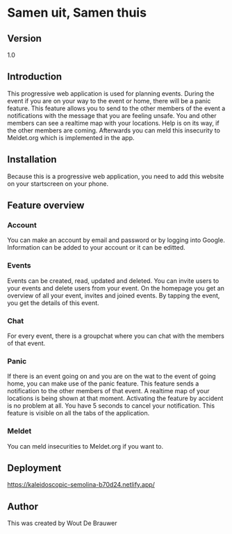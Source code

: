 # Samen uit, Samen thuis

## Version

1.0

## Introduction

This progressive web application is used for planning events. During the event if you are on your way to the event or home, there will be a panic feature. This feature allows you to send to the other members of the event a notifications with the message that you are feeling unsafe. You and other members can see a realtime map with your locations. Help is on its way, if the other members are coming. Afterwards you can meld this insecurity to Meldet.org which is implemented in the app.

## Installation

Because this is a progressive web application, you need to add this website on your startscreen on your phone.

## Feature overview
### Account

You can make an account by email and password or by logging into Google. Information can be added to your account or it can be editted.

### Events

Events can be created, read, updated and deleted. You can invite users to your events and delete users from your event.
On the homepage you get an overview of all your event, invites and joined events. By tapping the event, you get the details of this event.

### Chat

For every event, there is a groupchat where you can chat with the members of that event.

### Panic

If there is an event going on and you are on the wat to the event of going home, you can make use of the panic feature. This feature sends a notification to the other members of that event. A realtime map of your locations is being shown at that moment. Activating the feature by accident is no problem at all. You have 5 seconds to cancel your notification. This feature is visible on all the tabs of the application.

### Meldet

You can meld insecurities to Meldet.org if you want to.

## Deployment

https://kaleidoscopic-semolina-b70d24.netlify.app/

## Author

This was created by Wout De Brauwer